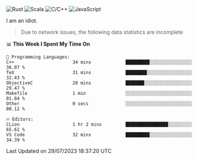 ![Rust](https://img.shields.io/badge/Rust-000000?style=flat-square&logo=rust&logoColor=white)
![Scala](https://img.shields.io/badge/Scala-DC322F?style=flat-square&logo=Scala)
![C/C++](https://img.shields.io/badge/C++-00599c?style=flat-square&logo=C%2B%2B)
![JavaScript](https://img.shields.io/badge/JavaScript-323330?style=flat-square&logo=javascript&logoColor=F7DF1E)

I am an idiot.

> Due to network issues, the following data statistics are incomplete

<!--START_SECTION:waka-->
📊 **This Week I Spent My Time On** 

```text
💬 Programming Languages: 
C++                      34 mins             █████████░░░░░░░░░░░░░░░░   36.07 % 
TeX                      31 mins             ████████░░░░░░░░░░░░░░░░░   32.43 % 
ObjectiveC               28 mins             ███████░░░░░░░░░░░░░░░░░░   29.47 % 
Makefile                 1 min               ░░░░░░░░░░░░░░░░░░░░░░░░░   01.84 % 
Other                    0 secs              ░░░░░░░░░░░░░░░░░░░░░░░░░   00.12 % 

🔥 Editors: 
CLion                    1 hr 2 mins         ████████████████░░░░░░░░░   65.61 % 
VS Code                  32 mins             █████████░░░░░░░░░░░░░░░░   34.39 % 
```


 Last Updated on 29/07/2023 18:37:20 UTC
<!--END_SECTION:waka-->
